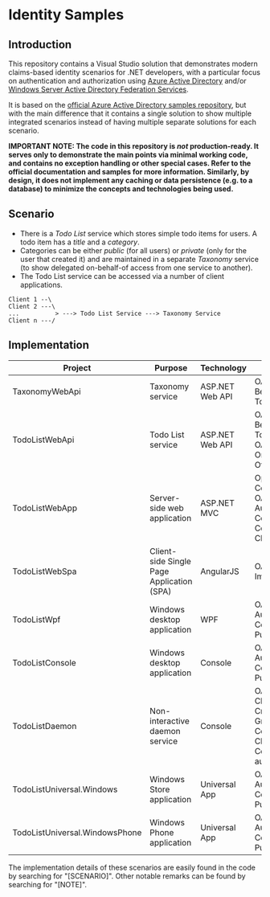 # Identity Samples

## Introduction

This repository contains a Visual Studio solution that demonstrates modern claims-based identity scenarios for .NET developers, with a particular focus on authentication and authorization using [Azure Active Directory](http://azure.microsoft.com/en-us/services/active-directory/) and/or [Windows Server Active Directory Federation Services](https://technet.microsoft.com/library/hh831502.aspx).

It is based on the [official Azure Active Directory samples repository](https://github.com/azure-samples?q=active-directory), but with the main difference that it contains a single solution to show multiple integrated scenarios instead of having multiple separate solutions for each scenario.

**IMPORTANT NOTE: The code in this repository is _not_ production-ready. It serves only to demonstrate the main points via minimal working code, and contains no exception handling or other special cases. Refer to the official documentation and samples for more information. Similarly, by design, it does not implement any caching or data persistence (e.g. to a database) to minimize the concepts and technologies being used.**

## Scenario

* There is a _Todo List_ service which stores simple todo items for users. A todo item has a _title_ and a _category_.
* Categories can be either _public_ (for all users) or _private_ (only for the user that created it) and are maintained in a separate _Taxonomy_ service (to show delegated on-behalf-of access from one service to another).
* The Todo List service can be accessed via a number of client applications.

```
Client 1 --\
Client 2 ---\
...          > ---> Todo List Service ---> Taxonomy Service
Client n ---/
```

## Implementation

| Project | Purpose | Technology | Protocol |
|---------|---------|------------|----------|
| TaxonomyWebApi | Taxonomy service | ASP.NET Web API | OAuth 2.0 Bearer Tokens |
| TodoListWebApi | Todo List service | ASP.NET Web API | OAuth 2.0 Bearer Tokens; OAuth 2.0 On-Behalf-Of |
| TodoListWebApp | Server-side web application | ASP.NET MVC | OpenID Connect; OAuth 2.0 Authorization Code Grant, Confidential Client |
| TodoListWebSpa | Client-side Single Page Application (SPA) | AngularJS | OAuth 2.0 Implicit Grant |
| TodoListWpf | Windows desktop application | WPF | OAuth 2.0 Authorization Code Grant, Public Client |
| TodoListConsole | Windows desktop application | Console | OAuth 2.0 Authorization Code Grant, Public Client |
| TodoListDaemon | Non-interactive daemon service | Console | OAuth 2.0 Client Credential Grant, Confidential Client with Certificate authentication |
| TodoListUniversal.Windows | Windows Store application | Universal App | OAuth 2.0 Authorization Code Grant, Public Client |
| TodoListUniversal.WindowsPhone | Windows Phone application | Universal App | OAuth 2.0 Authorization Code Grant, Public Client |

The implementation details of these scenarios are easily found in the code by searching for "[SCENARIO]". Other notable remarks can be found by searching for "[NOTE]".
